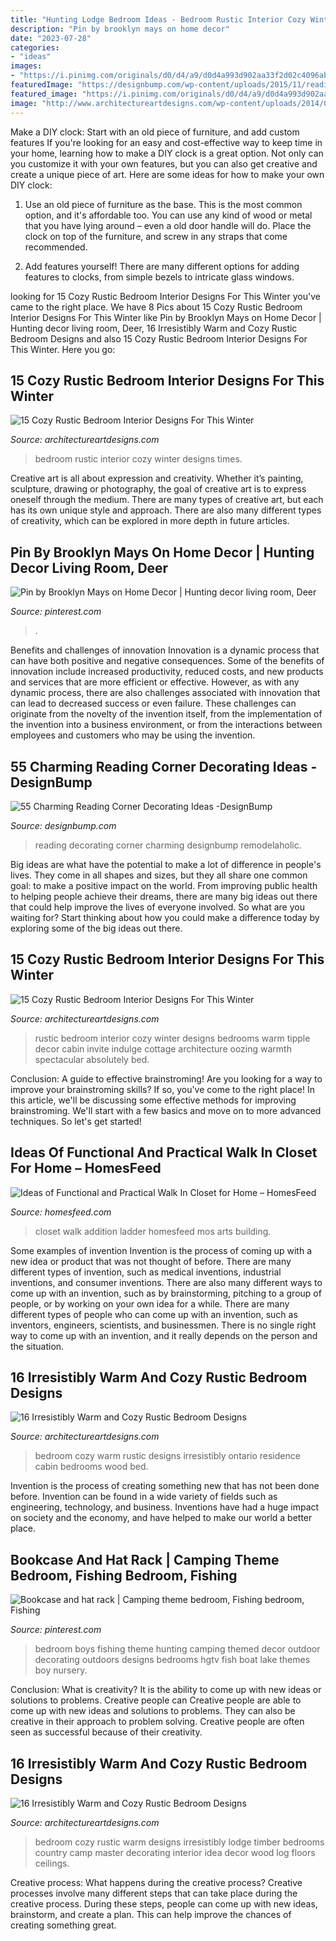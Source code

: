 ```yaml
---
title: "Hunting Lodge Bedroom Ideas - Bedroom Rustic Interior Cozy Winter Designs Times"
description: "Pin by brooklyn mays on home decor"
date: "2023-07-28"
categories:
- "ideas"
images:
- "https://i.pinimg.com/originals/d0/d4/a9/d0d4a993d902aa33f2d02c4096ab1f14.jpg"
featuredImage: "https://designbump.com/wp-content/uploads/2015/11/reading.jpg"
featured_image: "https://i.pinimg.com/originals/d0/d4/a9/d0d4a993d902aa33f2d02c4096ab1f14.jpg"
image: "http://www.architectureartdesigns.com/wp-content/uploads/2014/07/16-Irresistibly-Warm-and-Cozy-Rustic-Bedroom-Designs-13-630x419.jpg"
---
```



Make a DIY clock: Start with an old piece of furniture, and add custom features
If you're looking for an easy and cost-effective way to keep time in your home, learning how to make a DIY clock is a great option. Not only can you customize it with your own features, but you can also get creative and create a unique piece of art. Here are some ideas for how to make your own DIY clock:
1. Use an old piece of furniture as the base. This is the most common option, and it's affordable too. You can use any kind of wood or metal that you have lying around – even a old door handle will do. Place the clock on top of the furniture, and screw in any straps that come recommended.

2. Add features yourself! There are many different options for adding features to clocks, from simple bezels to intricate glass windows.

	

		
looking for 15 Cozy Rustic Bedroom Interior Designs For This Winter you've came to the right place. We have 8 Pics about 15 Cozy Rustic Bedroom Interior Designs For This Winter like Pin by Brooklyn Mays on Home Decor | Hunting decor living room, Deer, 16 Irresistibly Warm and Cozy Rustic Bedroom Designs and also 15 Cozy Rustic Bedroom Interior Designs For This Winter. Here you go:
		
    
## 15 Cozy Rustic Bedroom Interior Designs For This Winter

<img loading=lazy src="https://www.architectureartdesigns.com/wp-content/uploads/2014/10/15-Cozy-Rustic-Bedroom-Interior-Designs-For-This-Winter-6-630x645.jpg" onerror="this.onerror=null;this.src='https://tse2.mm.bing.net/th?id=OIP.0uiv1GoijC907YVuUCJbFgHaHl&amp;pid=15.1';" alt="15 Cozy Rustic Bedroom Interior Designs For This Winter">

_Source: architectureartdesigns.com_

>bedroom rustic interior cozy winter designs times. 

	

Creative art is all about expression and creativity. Whether it’s painting, sculpture, drawing or photography, the goal of creative art is to express oneself through the medium. There are many types of creative art, but each has its own unique style and approach. There are also many different types of creativity, which can be explored in more depth in future articles.

    
## Pin By Brooklyn Mays On Home Decor | Hunting Decor Living Room, Deer

<img loading=lazy src="https://i.pinimg.com/736x/34/4b/03/344b03b4d4889e585a8f1246e0ad6f8d.jpg" onerror="this.onerror=null;this.src='https://tse2.mm.bing.net/th?id=OIP.N_1MTDVBBZhsmX12c-XRCAHaFj&amp;pid=15.1';" alt="Pin by Brooklyn Mays on Home Decor | Hunting decor living room, Deer">

_Source: pinterest.com_

>. 

	

Benefits and challenges of innovation
Innovation is a dynamic process that can have both positive and negative consequences. Some of the benefits of innovation include increased productivity, reduced costs, and new products and services that are more efficient or effective. However, as with any dynamic process, there are also challenges associated with innovation that can lead to decreased success or even failure. These challenges can originate from the novelty of the invention itself, from the implementation of the invention into a business environment, or from the interactions between employees and customers who may be using the invention.

    
## 55 Charming Reading Corner Decorating Ideas -DesignBump

<img loading=lazy src="https://designbump.com/wp-content/uploads/2015/11/reading.jpg" onerror="this.onerror=null;this.src='https://tse3.mm.bing.net/th?id=OIP.Qx2dXKhaCcV4mVuMc1N0mAHaLF&amp;pid=15.1';" alt="55 Charming Reading Corner Decorating Ideas -DesignBump">

_Source: designbump.com_

>reading decorating corner charming designbump remodelaholic. 

	

Big ideas are what have the potential to make a lot of difference in people's lives. They come in all shapes and sizes, but they all share one common goal: to make a positive impact on the world. From improving public health to helping people achieve their dreams, there are many big ideas out there that could help improve the lives of everyone involved. So what are you waiting for? Start thinking about how you could make a difference today by exploring some of the big ideas out there.

    
## 15 Cozy Rustic Bedroom Interior Designs For This Winter

<img loading=lazy src="https://www.architectureartdesigns.com/wp-content/uploads/2014/10/15-Cozy-Rustic-Bedroom-Interior-Designs-For-This-Winter-12.jpg" onerror="this.onerror=null;this.src='https://tse4.mm.bing.net/th?id=OIP.5Msey9SJYT9Lr8Lz8-fFTwHaLy&amp;pid=15.1';" alt="15 Cozy Rustic Bedroom Interior Designs For This Winter">

_Source: architectureartdesigns.com_

>rustic bedroom interior cozy winter designs bedrooms warm tipple decor cabin invite indulge cottage architecture oozing warmth spectacular absolutely bed. 

	

Conclusion: A guide to effective brainstroming!
Are you looking for a way to improve your brainstroming skills? If so, you've come to the right place! In this article, we'll be discussing some effective methods for improving brainstroming. We'll start with a few basics and move on to more advanced techniques. So let's get started!

    
## Ideas Of Functional And Practical Walk In Closet For Home – HomesFeed

<img loading=lazy src="http://homesfeed.com/wp-content/uploads/2017/02/walk-in-closet-remodel-with-ladder-addition.jpg" onerror="this.onerror=null;this.src='https://tse4.mm.bing.net/th?id=OIP.GFNReR_tHhuKbftcGm4T0QHaLH&amp;pid=15.1';" alt="Ideas of Functional and Practical Walk In Closet for Home – HomesFeed">

_Source: homesfeed.com_

>closet walk addition ladder homesfeed mos arts building. 

	

Some examples of invention
Invention is the process of coming up with a new idea or product that was not thought of before. There are many different types of invention, such as medical inventions, industrial inventions, and consumer inventions. 
There are also many different ways to come up with an invention, such as by brainstorming, pitching to a group of people, or by working on your own idea for a while. 
There are many different types of people who can come up with an invention, such as inventors, engineers, scientists, and businessmen. 
There is no single right way to come up with an invention, and it really depends on the person and the situation.

    
## 16 Irresistibly Warm And Cozy Rustic Bedroom Designs

<img loading=lazy src="http://www.architectureartdesigns.com/wp-content/uploads/2014/07/16-Irresistibly-Warm-and-Cozy-Rustic-Bedroom-Designs-13-630x419.jpg" onerror="this.onerror=null;this.src='https://tse1.mm.bing.net/th?id=OIP.5-o9f7RgbocrLBePYsGYqAHaE7&amp;pid=15.1';" alt="16 Irresistibly Warm and Cozy Rustic Bedroom Designs">

_Source: architectureartdesigns.com_

>bedroom cozy warm rustic designs irresistibly ontario residence cabin bedrooms wood bed. 

	

Invention is the process of creating something new that has not been done before. Invention can be found in a wide variety of fields such as engineering, technology, and business. Inventions have had a huge impact on society and the economy, and have helped to make our world a better place.

    
## Bookcase And Hat Rack | Camping Theme Bedroom, Fishing Bedroom, Fishing

<img loading=lazy src="https://i.pinimg.com/originals/d0/d4/a9/d0d4a993d902aa33f2d02c4096ab1f14.jpg" onerror="this.onerror=null;this.src='https://tse2.mm.bing.net/th?id=OIP.iR6_E2T0kT1z9C0AlHrwsgHaJ4&amp;pid=15.1';" alt="Bookcase and hat rack | Camping theme bedroom, Fishing bedroom, Fishing">

_Source: pinterest.com_

>bedroom boys fishing theme hunting camping themed decor outdoor decorating outdoors designs bedrooms hgtv fish boat lake themes boy nursery. 

	

Conclusion: What is creativity? It is the ability to come up with new ideas or solutions to problems. Creative people can
Creative people are able to come up with new ideas and solutions to problems. They can also be creative in their approach to problem solving. Creative people are often seen as successful because of their creativity.

    
## 16 Irresistibly Warm And Cozy Rustic Bedroom Designs

<img loading=lazy src="http://www.architectureartdesigns.com/wp-content/uploads/2014/07/16-Irresistibly-Warm-and-Cozy-Rustic-Bedroom-Designs-14.jpg" onerror="this.onerror=null;this.src='https://tse1.mm.bing.net/th?id=OIP.DdfTVWCIOEW0TPbk3-jYpwHaJ4&amp;pid=15.1';" alt="16 Irresistibly Warm and Cozy Rustic Bedroom Designs">

_Source: architectureartdesigns.com_

>bedroom cozy rustic warm designs irresistibly lodge timber bedrooms country camp master decorating interior idea decor wood log floors ceilings. 

	

Creative process: What happens during the creative process?
Creative processes involve many different steps that can take place during the creative process. During these steps, people can come up with new ideas, brainstorm, and create a plan. This can help improve the chances of creating something great.

